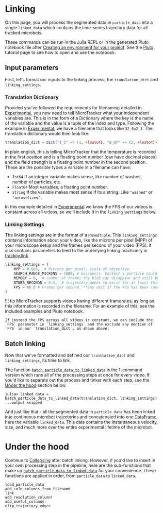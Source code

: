 # Linking

On this page, you will process the segmented data in `particle_data` into a single `linked_data` which contains the time-series trajectory data for all tracked microbots.

These commands can be run in the Julia REPL or in the generated Pluto notebook file after [Creating an environment for your project](@ref). See the [Pluto](@ref) tutorial page to see how to open and use the notebook.

## Input parameters
First, let's format our inputs to the linking process, the `translation_dict` and `linking_settings`.

### Translation Dictionary
Provided you've followed the requirements for filenaming detailed in [Experimental](@ref), you now need to tell MicroTracker what your independent variables are. This is in the form of a Dictionary where the key is the name of the variable and the value is a tuple of the index and type. Following the example in [Experimental](@ref), we have a filename that looks like `32_6p2_1`. The translation dictionary would then look like:

```julia
translation_dict = Dict("T_C" => (1, Float64), "B_mT" => (2, Float64))
```

In plain english, this is telling MicroTracker that the temperature is recorded in the first position and is a floating point number (can have decimal places) and the field strength is a floating point number in the second position. These are the possible types a variable in a filename can have:

- `Int64` If an integer variable makes sense, like number of washes, number of particles, etc.
- `Float64` Most variables, a floating point number.
- `String` If the variable makes most sense if its a string. Like `"washed"` or `"aerosolized"`.

In this example detailed in [Experimental](@ref) we know the FPS of our videos is constant across all videos, so we'll include it in the `linking_settings` below.

### Linking Settings
The linking settings are in the format of a `NamedTuple`. This `linking_settings` contains information about your video, like the microns per pixel (MPP) of your microscope setup and the frames per second of your video (FPS). It also contains parameters to feed to the underlying linking machinery in [trackpy.link](https://soft-matter.github.io/trackpy/v0.6.1/generated/trackpy.link.html#trackpy.link).

```julia
linking_settings = (
    MPP = 0.605,  # Microns per pixel, scale of objective.
    SEARCH_RANGE_MICRONS = 1000, # microns/s. Fastest a particle could be traveling. Determines "how far" to look to link.
    MEMORY = 0,  # number of frames the blob can disappear and still be remembered
    STUBS_SECONDS = 0.5,  # trajectory needs to exist for at least this many seconds 
    FPS = 60.0 # Frames per second. **Can omit if the FPS has been specified in the filename.**
)
```

!!! tip
    MicroTracker supports videos having different framerates, as long as this information is recorded in the filename. For an example of this, see the included examples and Pluto notebook.

    If instead the FPS across all videos is constant, we can include the `FPS` parameter in `linking_settings` and the exclude any mention of `FPS` in our `translation_dict`, as shown above.

## Batch linking
Now that we've formatted and defined our `translation_dict` and `linking_settings`, its time to link.

The function [`batch_particle_data_to_linked_data`](@ref) is the 1-command version which runs all of the processing steps at once for every video. If you'd like to separate out the process and tinker with each step, see the [Under the hood](@ref) section below. 

```julia-repl
julia> linked_data = batch_particle_data_to_linked_data(translation_dict, linking_settings)
...output snipped
```

And just like that - all the segmented data in `particle_data` has been linked into continuous microbot trajectories and concatenated into one [DataFrame](https://dataframes.juliadata.org/stable/), here the variable `linked_data`. This data contains the instantaneous velocity, size, and much more over the entire experimental lifetime of the microbot.

# Under the hood
Continue to [Collapsing](@ref) after batch linking. However, if you'd like to insert in your own processing step in the pipeline, here are the sub-functions that make up [`batch_particle_data_to_linked_data`](@ref) for your convenience. These functions are applied in order, from `particle_data` to `linked_data`.


```@docs
load_particle_data
add_info_columns_from_filename
link
add_resolution_column!
add_useful_columns
clip_trajectory_edges
```